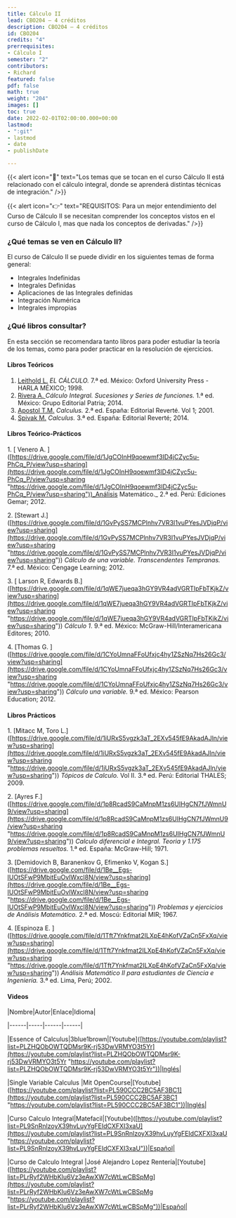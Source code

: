 ```yaml
---
title: Cálculo II
lead: CBO204 — 4 créditos
description: CBO204 — 4 créditos
id: CBO204
credits: "4"
prerrequisites:
- Cálculo I
semester: "2"
contributors:
- Richard
featured: false
pdf: false
math: true
weight: "204"
images: []
toc: true
date: 2022-02-01T02:00:00.000+00:00
lastmod:
- ":git"
- lastmod
- date
- publishDate

---
```

{{< alert icon="📌" text="Los temas que se tocan en el curso Cálculo II está relacionado con el cálculo integral, donde se aprenderá distintas técnicas de integración." />}}

{{< alert icon="👉" text="REQUISITOS: Para un mejor entendimiento del Curso de Cálculo II se necesitan comprender los conceptos vistos en el curso de Cálculo I, mas que nada los conceptos de derivadas." />}}

### ¿Qué temas se ven en Cálculo II?

El curso de Cálculo II se puede dividir en los siguientes temas de forma general:

* Integrales Indefinidas
* Integrales Definidas
* Aplicaciones de las Integrales definidas
* Integración Numérica
* Integrales impropias

### ¿Qué libros consultar?

En esta sección se recomendara tanto libros para poder estudiar la teoría de los temas, como para poder practicar en la resolución de ejercicios.

#### Libros Teóricos

1. [Leithold L.](https://drive.google.com/file/d/1N0D0KhiLm1V78grc_qpwXvTQfYMUPBK3/view?usp=sharing) _EL CÁLCULO._ 7.ª ed. México: Oxford University Press - HARLA MÉXICO; 1998.
2. [Rivera A. ](https://drive.google.com/file/d/1fEILUchFX7XmZ3mUCd7YuTyIEDT--1Cw/view?usp=sharing)_Cálculo Integral. Sucesiones y Series de funciones._ 1.ª ed. México: Grupo Editorial Patria; 2014.
3. [Apostol T.M.](https://drive.google.com/file/d/12KDVjNb4fidBYkMG2yc1qRH2LIgD44cw/view?usp=sharing) _Calculus._ 2.ª ed. España: Editorial Reverté. Vol 1; 2001.
4. [Spivak M.](https://drive.google.com/file/d/1G7ic1EJHk8XnZf9ismY2npYyxbQI9elh/view?usp=sharing) _Calculus._ 3.ª ed. España: Editorial Reverté; 2014.

#### Libros Teórico-Prácticos

1\. \[ Venero A. \]([https://drive.google.com/file/d/1JgCOInH9qoewmf3ID4jCZyc5u-PhCq_P/view?usp=sharing](https://drive.google.com/file/d/1JgCOInH9qoewmf3ID4jCZyc5u-PhCq_P/view?usp=sharing "https://drive.google.com/file/d/1JgCOInH9qoewmf3ID4jCZyc5u-PhCq_P/view?usp=sharing"))_Análisis Matemático._ 2.ª ed. Perú: Ediciones Gemar; 2012.

2\. \[Stewart J.\]([https://drive.google.com/file/d/1GvPySS7MCPlnhv7VR3I1vuPYesJVDjqP/view?usp=sharing](https://drive.google.com/file/d/1GvPySS7MCPlnhv7VR3I1vuPYesJVDjqP/view?usp=sharing "https://drive.google.com/file/d/1GvPySS7MCPlnhv7VR3I1vuPYesJVDjqP/view?usp=sharing"))  _Cálculo de una variable. Transcendentes Tempranas._ 7.ª ed. México: Cengage Learning; 2012.

3\. \[ Larson R, Edwards B.\]([https://drive.google.com/file/d/1qWE7jueqa3hGY9VR4adVGRTIpFbTKjkZ/view?usp=sharing](https://drive.google.com/file/d/1qWE7jueqa3hGY9VR4adVGRTIpFbTKjkZ/view?usp=sharing "https://drive.google.com/file/d/1qWE7jueqa3hGY9VR4adVGRTIpFbTKjkZ/view?usp=sharing")) _Cálculo 1_. 9.ª ed. México: McGraw-Hill/Interamericana Editores; 2010.

4\. \[Thomas G. \]([https://drive.google.com/file/d/1CYoUmnaFFoUfxjc4hy1ZSzNq7Hs26Gc3/view?usp=sharing](https://drive.google.com/file/d/1CYoUmnaFFoUfxjc4hy1ZSzNq7Hs26Gc3/view?usp=sharing "https://drive.google.com/file/d/1CYoUmnaFFoUfxjc4hy1ZSzNq7Hs26Gc3/view?usp=sharing")) _Cálculo una variable._ 9.ª ed. México: Pearson Education; 2012.

#### Libros Prácticos

1\. \[Mitacc M, Toro L.\]([https://drive.google.com/file/d/1iURxS5vgzk3aT_2EXv545fE9AkadAJln/view?usp=sharing](https://drive.google.com/file/d/1iURxS5vgzk3aT_2EXv545fE9AkadAJln/view?usp=sharing "https://drive.google.com/file/d/1iURxS5vgzk3aT_2EXv545fE9AkadAJln/view?usp=sharing"))  _Tópicos de Calculo._ Vol II. 3.ª ed. Perú: Editorial THALES; 2009.

2\. \[Ayres F.\]([https://drive.google.com/file/d/1p8RcadS9CaMnpM1zs6UIHgCN7fJWmnU9/view?usp=sharing](https://drive.google.com/file/d/1p8RcadS9CaMnpM1zs6UIHgCN7fJWmnU9/view?usp=sharing "https://drive.google.com/file/d/1p8RcadS9CaMnpM1zs6UIHgCN7fJWmnU9/view?usp=sharing"))  _Calculo diferencial e Integral. Teoria y 1.175 problemas resueltos._ 1.ª ed. España: McGraw-Hill; 1971.

3\. \[Demidovich B, Baranenkov G, Efimenko V, Kogan S.\]([https://drive.google.com/file/d/1Be__Egs-IUOtSFwP9MbitEuOvlWxcl8N/view?usp=sharing](https://drive.google.com/file/d/1Be__Egs-IUOtSFwP9MbitEuOvlWxcl8N/view?usp=sharing "https://drive.google.com/file/d/1Be__Egs-IUOtSFwP9MbitEuOvlWxcl8N/view?usp=sharing"))  _Problemas y ejercicios de Análisis Matemático._ 2.ª ed. Moscú: Editorial MIR; 1967.

4\. \[Espinoza E. \]([https://drive.google.com/file/d/1Tft7Ynkfmat2ILXpE4hKofVZaCn5FxXq/view?usp=sharing](https://drive.google.com/file/d/1Tft7Ynkfmat2ILXpE4hKofVZaCn5FxXq/view?usp=sharing "https://drive.google.com/file/d/1Tft7Ynkfmat2ILXpE4hKofVZaCn5FxXq/view?usp=sharing"))  _Análisis Matemático II para estudiantes de Ciencia e Ingeniería._ 3.ª ed. Lima, Perú; 2002.

#### Videos

|Nombre|Autor|Enlace|Idioma|

|------|-----|------|------|

|Essence of Calculus|3blue1brown|\[Youtube\]([https://youtube.com/playlist?list=PLZHQObOWTQDMsr9K-rj53DwVRMYO3t5Yr](https://youtube.com/playlist?list=PLZHQObOWTQDMsr9K-rj53DwVRMYO3t5Yr "https://youtube.com/playlist?list=PLZHQObOWTQDMsr9K-rj53DwVRMYO3t5Yr"))|Inglés|

|Single Variable Calculus |Mit OpenCourse|\[Youtube\]([https://youtube.com/playlist?list=PL590CCC2BC5AF3BC1](https://youtube.com/playlist?list=PL590CCC2BC5AF3BC1 "https://youtube.com/playlist?list=PL590CCC2BC5AF3BC1"))|Inglés|

|Curso Calculo Integral|Matefacil|\[Youtube\]([https://youtube.com/playlist?list=PL9SnRnlzoyX39hvLuyYgFEIdCXFXI3xaU](https://youtube.com/playlist?list=PL9SnRnlzoyX39hvLuyYgFEIdCXFXI3xaU "https://youtube.com/playlist?list=PL9SnRnlzoyX39hvLuyYgFEIdCXFXI3xaU"))|Español|

|Curso de Calculo Integral |José Alejandro Lopez Rentería|\[Youtube\]([https://youtube.com/playlist?list=PLrRyf2WHbKIu6Vz3eAwXW7cWtLwCBSpMg](https://youtube.com/playlist?list=PLrRyf2WHbKIu6Vz3eAwXW7cWtLwCBSpMg "https://youtube.com/playlist?list=PLrRyf2WHbKIu6Vz3eAwXW7cWtLwCBSpMg"))|Español|